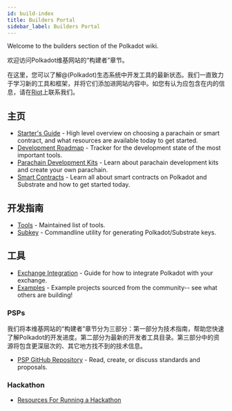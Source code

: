 ```yaml
---
id: build-index
title: Builders Portal
sidebar_label: Builders Portal
---
```


Welcome to the builders section of the Polkadot wiki.

欢迎访问Polkadot维基网站的“构建者”章节。

在这里，您可以了解@(Polkadot)生态系统中开发工具的最新状态。我们一直致力于学习新的工具和框架，并将它们添加进网站内容中。如您有认为应包含在内的信息，请在[Riot](https://riot.im/app/#/room/#polkadot-watercooler:matrix.org)上联系我们。

## 主页

- [Starter's Guide](build-build-with-polkadot) - High level overview on choosing a parachain or smart contract, and what resources are available today to get started.
- [Development Roadmap](build-dev-roadmap) - Tracker for the development state of the most important tools.
- [Parachain Development Kits](build-pdk) - Learn about parachain development kits and create your own parachain.
- [Smart Contracts](build-smart-contracts) - Learn all about smart contracts on Polkadot and Substrate and how to get started today.

## 开发指南

- [Tools](build-tools-index) - Maintained list of tools.
- [Subkey](build-tools-subkey) - Commandline utility for generating Polkadot/Substrate keys.

## 工具

- [Exchange Integration](build-exchange-integration) - Guide for how to integrate Polkadot with your exchange.
- [Examples](build-examples-index) - Example projects sourced from the community-- see what others are building!

### PSPs

我们将本维基网站的“构建者”章节分为三部分：第一部分为技术指南，帮助您快速了解Polkadot的开发进度。第二部分为最新的开发者工具目录。第三部分中的资源将包含更深层次的、其它地方找不到的技术信息。

- [PSP GitHub Repository](https://github.com/w3f/PSPs) - Read, create, or discuss standards and proposals.

### Hackathon

- [Resources For Running a Hackathon](build-hackathon)
